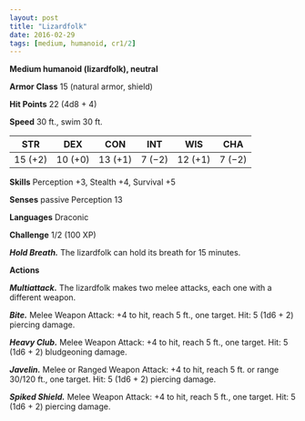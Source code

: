 ```yaml
---
layout: post
title: "Lizardfolk"
date: 2016-02-29
tags: [medium, humanoid, cr1/2]
---
```


**Medium humanoid (lizardfolk), neutral**

**Armor Class** 15 (natural armor, shield)

**Hit Points** 22 (4d8 + 4)

**Speed** 30 ft., swim 30 ft.

|   STR   |   DEX   |   CON   |   INT   |   WIS   |   CHA   |
|:-----:|:-----:|:-----:|:-----:|:-----:|:-----:|
| 15 (+2) | 10 (+0) | 13 (+1) | 7 (−2) | 12 (+1) | 7 (−2) |

**Skills** Perception +3, Stealth +4, Survival +5 

**Senses** passive Perception 13 

**Languages** Draconic 

**Challenge** 1/2 (100 XP)

***Hold Breath.*** The lizardfolk can hold its breath for 15 minutes. 

**Actions**

***Multiattack.*** The lizardfolk makes two melee attacks, each one with a different weapon. 

***Bite.*** Melee Weapon Attack: +4 to hit, reach 5 ft., one target. Hit: 5 (1d6 + 2) piercing damage. 

***Heavy Club.*** Melee Weapon Attack: +4 to hit, reach 5 ft., one target. Hit: 5 (1d6 + 2) bludgeoning damage. 

***Javelin.*** Melee or Ranged Weapon Attack: +4 to hit, reach 5 ft. or range 30/120 ft., one target. Hit: 5 (1d6 + 2) piercing damage. 

***Spiked Shield.*** Melee Weapon Attack: +4 to hit, reach 5 ft., one target. Hit: 5 (1d6 + 2) piercing damage.
